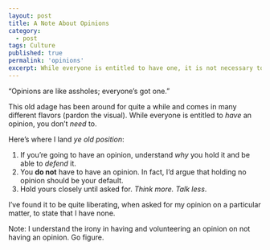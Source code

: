 ```yaml
---
layout: post
title: A Note About Opinions
category:
  - post
tags: Culture
published: true
permalink: 'opinions'
excerpt: While everyone is entitled to have one, it is not necessary to hold an opinion on every issue.
---
```


<article>
<p>“Opinions are like assholes; everyone’s got one.”</p>

<p>This old adage has been around for quite a while and comes in many different flavors (pardon the visual). While everyone is entitled to <em>have</em> an opinion, you don’t <em>need</em> to.</p>

<p>Here’s where I land <em>ye old position</em>:</p>

<ol>
<li>If you’re going to have an opinion, understand <em>why</em> you hold it and be able to <em>defend</em> it.</li>
<li>You <strong>do not</strong> have to have an opinion. In fact, I’d argue that holding no opinion should be your default.</li>
<li>Hold yours closely until asked for. <em>Think more. Talk less</em>.</li>
</ol>

<p>I’ve found it to be quite liberating, when asked for my opinion on a particular matter, to state that I have none.</p>

<p>Note: I understand the irony in having and volunteering an opinion on not having an opinion. Go figure.</p>
</article>